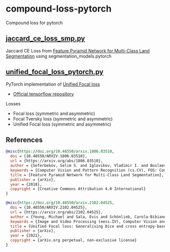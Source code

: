 # compound-loss-pytorch
Compound loss for pytorch


## [jaccard_ce_loss_smp.py](https://github.com/oikosohn/compound-loss-pytorch/blob/main/jaccard_ce_loss_smp.py)
Jaccard CE Loss from [Feature Pyramid Network for Multi-Class Land Segmentation](https://arxiv.org/abs/1806.03510) using segmentation_models.pytorch


## [unified_focal_loss_pytorch.py](https://github.com/oikosohn/compound-loss-pytorch/blob/main/unified_focal_loss_pytorch.py)
PyTorch implementation of [Unified Focal loss](https://arxiv.org/abs/2102.04525)
- [Official tensorflow repository](https://github.com/mlyg/unified-focal-loss) 

Losses
- Focal loss (symmetric and asymmetric)
- Focal Tversky loss (symmetric and asymmetric)
- Unified Focal loss (symmetric and asymmetric)

## References
```bibtex
@misc{https://doi.org/10.48550/arxiv.1806.03510,
  doi = {10.48550/ARXIV.1806.03510},
  url = {https://arxiv.org/abs/1806.03510},
  author = {Seferbekov, Selim S. and Iglovikov, Vladimir I. and Buslaev, Alexander V. and Shvets, Alexey A.},
  keywords = {Computer Vision and Pattern Recognition (cs.CV), FOS: Computer and information sciences, FOS: Computer and information sciences},
  title = {Feature Pyramid Network for Multi-Class Land Segmentation},
  publisher = {arXiv},
  year = {2018},
  copyright = {Creative Commons Attribution 4.0 International}
}

@misc{https://doi.org/10.48550/arxiv.2102.04525,
  doi = {10.48550/ARXIV.2102.04525},
  url = {https://arxiv.org/abs/2102.04525},
  author = {Yeung, Michael and Sala, Evis and Schönlieb, Carola-Bibiane and Rundo, Leonardo},
  keywords = {Image and Video Processing (eess.IV), Computer Vision and Pattern Recognition (cs.CV), Machine Learning (cs.LG), FOS: Electrical engineering, electronic engineering, information engineering, FOS: Electrical engineering, electronic engineering, information engineering, FOS: Computer and information sciences, FOS: Computer and information sciences, I.4.6; J.3},
  title = {Unified Focal loss: Generalising Dice and cross entropy-based losses to handle class imbalanced medical image segmentation},
  publisher = {arXiv},
  year = {2021},
  copyright = {arXiv.org perpetual, non-exclusive license}
}

```
